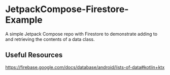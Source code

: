 # JetpackCompose-Firestore-Example
A simple Jetpack Compose repo with Firestore to demonstrate adding to and retrieving the contents of a data class.

## Useful Resources
https://firebase.google.com/docs/database/android/lists-of-data#kotlin+ktx
